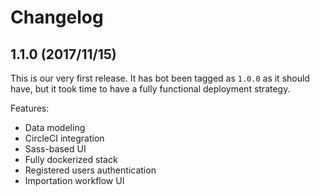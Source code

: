 # Changelog

## 1.1.0 (2017/11/15)

This is our very first release. It has bot been tagged as `1.0.0` as it should
have, but it took time to have a fully functional deployment strategy.

Features:

* Data modeling
* CircleCI integration
* Sass-based UI
* Fully dockerized stack
* Registered users authentication
* Importation workflow UI
